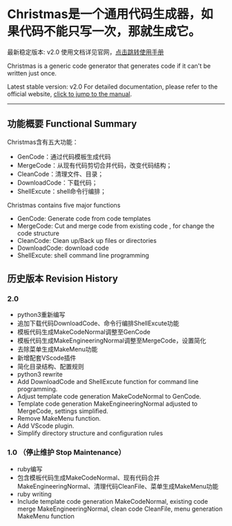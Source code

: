 # Christmas是一个通用代码生成器，如果代码不能只写一次，那就生成它。

最新稳定版本: v2.0
使用文档详见官网，[点击跳转使用手册](https://stoprefactoring.com/#content@content#framework/christmas/)

Christmas is a generic code generator that generates code if it can't be written just once.

Latest stable version: v2.0
For detailed documentation, please refer to the official website, [click to jump to the manual](https://stoprefactoring.com/#content@content#framework/christmas/).

---

## 功能概要 Functional Summary

Christmas含有五大功能：

- GenCode：通过代码模板生成代码
- MergeCode：从现有代码剪切合并代码，改变代码结构；
- CleanCode：清理文件、目录；
- DownloadCode：下载代码；
- ShellExcute：shell命令行编排；

Christmas contains five major functions

- GenCode: Generate code from code templates
- MergeCode: Cut and merge code from existing code , for change the code structure
- CleanCode: Clean up/Back up files or directories
- DownloadCode: download code
- ShellExcute: shell command line programming

## 历史版本 Revision History

### 2.0

- python3重新编写
- 追加下载代码DownloadCode、命令行编排ShellExcute功能
- 模板代码生成MakeCodeNormal调整至GenCode
- 模板代码生成MakeEngineeringNormal调整至MergeCode，设置简化
- 去除菜单生成MakeMenu功能
- 新增配套VScode插件
- 简化目录结构、配置规则
- python3 rewrite
- Add DownloadCode and ShellExcute function for command line programming.
- Adjust template code generation MakeCodeNormal to GenCode.
- Template code generation MakeEngineeringNormal adjusted to MergeCode, settings simplified.
- Remove MakeMenu function.
- Add VScode plugin.
- Simplify directory structure and configuration rules

### 1.0 （停止维护 Stop Maintenance）

- ruby编写
- 包含模板代码生成MakeCodeNormal、现有代码合并MakeEngineeringNormal、清理代码CleanFile、菜单生成MakeMenu功能
- ruby writing
- Include template code generation MakeCodeNormal, existing code merge MakeEngineeringNormal, clean code CleanFile, menu generation MakeMenu function